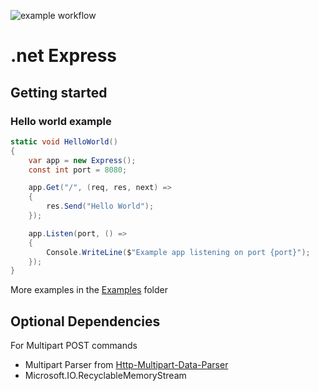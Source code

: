 ![example workflow](https://github.com/lathoub/dotNetExpress/actions/workflows/dotnet.yml/badge.svg)
# .net Express

## Getting started

### Hello world example

```cs
static void HelloWorld()
{
    var app = new Express();
    const int port = 8080;

    app.Get("/", (req, res, next) =>
    {
        res.Send("Hello World");
    });

    app.Listen(port, () =>
    {
        Console.WriteLine($"Example app listening on port {port}");
    });
}
```
More examples in the [Examples](https://github.com/pynch-tv/dotNetExpress/tree/main/examples) folder

## Optional Dependencies

For Multipart POST commands

- Multipart Parser from [Http-Multipart-Data-Parser](https://github.com/Http-Multipart-Data-Parser/Http-Multipart-Data-Parser)
- Microsoft.IO.RecyclableMemoryStream

